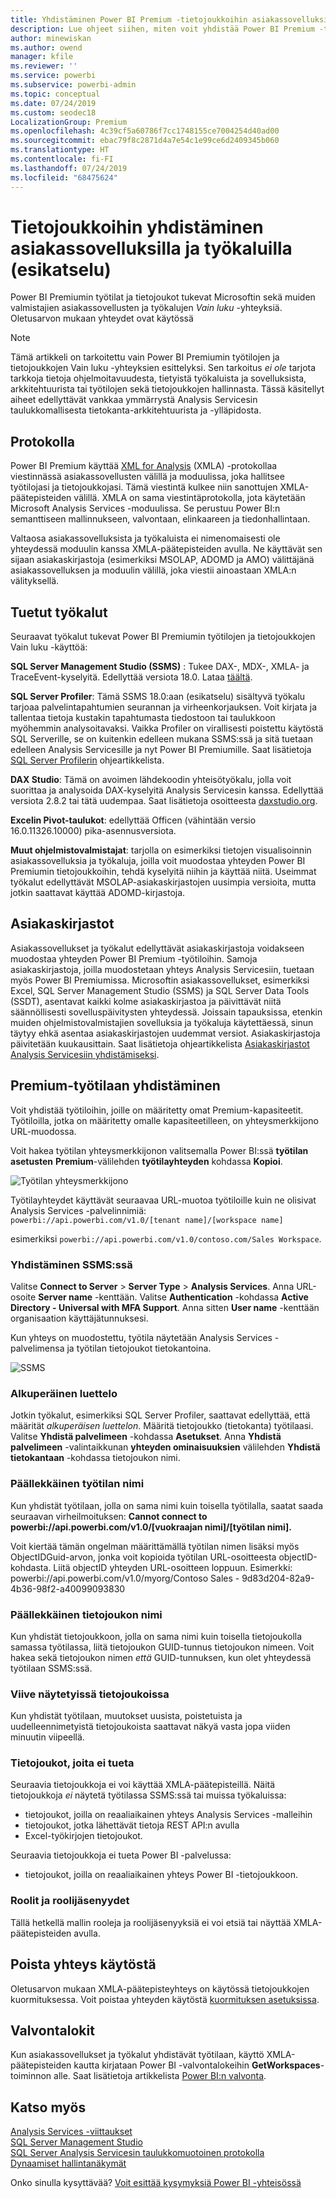 ```yaml
---
title: Yhdistäminen Power BI Premium -tietojoukkoihin asiakassovelluksilla ja työkalulla (esikatselu)
description: Lue ohjeet siihen, miten voit yhdistää Power BI Premium -tietojoukkoihin asiakassovelluksilla ja -työkaluilla.
author: minewiskan
ms.author: owend
manager: kfile
ms.reviewer: ''
ms.service: powerbi
ms.subservice: powerbi-admin
ms.topic: conceptual
ms.date: 07/24/2019
ms.custom: seodec18
LocalizationGroup: Premium
ms.openlocfilehash: 4c39cf5a60786f7cc1748155ce7004254d40ad00
ms.sourcegitcommit: ebac79f8c2871d4a7e54c1e99ce6d2409345b060
ms.translationtype: HT
ms.contentlocale: fi-FI
ms.lasthandoff: 07/24/2019
ms.locfileid: "68475624"
---
```

# <a name="connect-to-datasets-with-client-applications-and-tools-preview"></a>Tietojoukkoihin yhdistäminen asiakassovelluksilla ja työkaluilla (esikatselu)

Power BI Premiumin työtilat ja tietojoukot tukevat Microsoftin sekä muiden valmistajien asiakassovellusten ja työkalujen *Vain luku* -yhteyksiä. Oletusarvon mukaan yhteydet ovat käytössä

> [!NOTE]
> Tämä artikkeli on tarkoitettu vain Power BI Premiumin työtilojen ja tietojoukkojen Vain luku -yhteyksien esittelyksi. Sen tarkoitus *ei ole* tarjota tarkkoja tietoja ohjelmoitavuudesta, tietyistä työkaluista ja sovelluksista, arkkitehtuurista tai työtilojen sekä tietojoukkojen hallinnasta. Tässä käsitellyt aiheet edellyttävät vankkaa ymmärrystä Analysis Servicesin taulukkomallisesta tietokanta-arkkitehtuurista ja -ylläpidosta.

## <a name="protocol"></a>Protokolla

Power BI Premium käyttää [XML for Analysis](https://docs.microsoft.com/bi-reference/xmla/xml-for-analysis-xmla-reference) (XMLA) -protokollaa viestinnässä asiakassovellusten välillä ja moduulissa, joka hallitsee työtilojasi ja tietojoukkojasi. Tämä viestintä kulkee niin sanottujen XMLA-päätepisteiden välillä. XMLA on sama viestintäprotokolla, jota käytetään Microsoft Analysis Services -moduulissa. Se perustuu Power BI:n semanttiseen mallinnukseen, valvontaan, elinkaareen ja tiedonhallintaan. 

Valtaosa asiakassovelluksista ja työkaluista ei nimenomaisesti ole yhteydessä moduulin kanssa XMLA-päätepisteiden avulla. Ne käyttävät sen sijaan asiakaskirjastoja (esimerkiksi MSOLAP, ADOMD ja AMO) välittäjänä asiakassovelluksen ja moduulin välillä, joka viestii ainoastaan XMLA:n välityksellä.


## <a name="supported-tools"></a>Tuetut työkalut

Seuraavat työkalut tukevat Power BI Premiumin työtilojen ja tietojoukkojen Vain luku -käyttöä:

**SQL Server Management Studio (SSMS)** : Tukee DAX-, MDX-, XMLA- ja TraceEvent-kyselyitä. Edellyttää versiota 18.0. Lataa [täältä](https://docs.microsoft.com/sql/ssms/download-sql-server-management-studio-ssms). 

**SQL Server Profiler**: Tämä SSMS 18.0:aan (esikatselu) sisältyvä työkalu tarjoaa palvelintapahtumien seurannan ja virheenkorjauksen. Voit kirjata ja tallentaa tietoja kustakin tapahtumasta tiedostoon tai taulukkoon myöhemmin analysoitavaksi. Vaikka Profiler on virallisesti poistettu käytöstä SQL Serverille, se on kuitenkin edelleen mukana SSMS:ssä ja sitä tuetaan edelleen Analysis Servicesille ja nyt Power BI Premiumille. Saat lisätietoja [SQL Server Profilerin](https://docs.microsoft.com/sql/tools/sql-server-profiler/sql-server-profiler) ohjeartikkelista.

**DAX Studio**: Tämä on avoimen lähdekoodin yhteisötyökalu, jolla voit suorittaa ja analysoida DAX-kyselyitä Analysis Servicesin kanssa. Edellyttää versiota 2.8.2 tai tätä uudempaa. Saat lisätietoja osoitteesta [daxstudio.org](https://daxstudio.org/).

**Excelin Pivot-taulukot**: edellyttää Officen (vähintään versio 16.0.11326.10000) pika-asennusversiota.

**Muut ohjelmistovalmistajat**: tarjolla on esimerkiksi tietojen visualisoinnin asiakassovelluksia ja työkaluja, joilla voit muodostaa yhteyden Power BI Premiumin tietojoukkoihin, tehdä kyselyitä niihin ja käyttää niitä. Useimmat työkalut edellyttävät MSOLAP-asiakaskirjastojen uusimpia versioita, mutta jotkin saattavat käyttää ADOMD-kirjastoja.

## <a name="client-libraries"></a>Asiakaskirjastot

Asiakassovellukset ja työkalut edellyttävät asiakaskirjastoja voidakseen muodostaa yhteyden Power BI Premium -työtiloihin. Samoja asiakaskirjastoja, joilla muodostetaan yhteys Analysis Servicesiin, tuetaan myös Power BI Premiumissa. Microsoftin asiakassovellukset, esimerkiksi Excel, SQL Server Management Studio (SSMS) ja SQL Server Data Tools (SSDT), asentavat kaikki kolme asiakaskirjastoa ja päivittävät niitä säännöllisesti sovelluspäivitysten yhteydessä. Joissain tapauksissa, etenkin muiden ohjelmistovalmistajien sovelluksia ja työkaluja käytettäessä, sinun täytyy ehkä asentaa asiakaskirjastojen uudemmat versiot. Asiakaskirjastoja päivitetään kuukausittain. Saat lisätietoja ohjeartikkelista [Asiakaskirjastot Analysis Servicesiin yhdistämiseksi](https://docs.microsoft.com/azure/analysis-services/analysis-services-data-providers).

## <a name="connecting-to-a-premium-workspace"></a>Premium-työtilaan yhdistäminen

Voit yhdistää työtiloihin, joille on määritetty omat Premium-kapasiteetit. Työtiloilla, jotka on määritetty omalle kapasiteetilleen, on yhteysmerkkijono URL-muodossa. 

Voit hakea työtilan yhteysmerkkijonon valitsemalla Power BI:ssä **työtilan asetusten** **Premium**-välilehden **työtilayhteyden** kohdassa **Kopioi**.

![Työtilan yhteysmerkkijono](media/service-premium-connect-tools/connect-tools-workspace-connection.png)

Työtilayhteydet käyttävät seuraavaa URL-muotoa työtiloille kuin ne olisivat Analysis Services -palvelinnimiä:   
`powerbi://api.powerbi.com/v1.0/[tenant name]/[workspace name]` 

esimerkiksi `powerbi://api.powerbi.com/v1.0/contoso.com/Sales Workspace`.

### <a name="to-connect-in-ssms"></a>Yhdistäminen SSMS:ssä

Valitse **Connect to Server** > **Server Type** > **Analysis Services**. Anna URL-osoite **Server name** -kenttään. Valitse **Authentication** -kohdassa **Active Directory - Universal with MFA Support**. Anna sitten **User name** -kenttään organisaation käyttäjätunnuksesi. 

Kun yhteys on muodostettu, työtila näytetään Analysis Services -palvelimensa ja työtilan tietojoukot tietokantoina.  

![SSMS](media/service-premium-connect-tools/connect-tools-ssms.png)

### <a name="initial-catalog"></a>Alkuperäinen luettelo

Jotkin työkalut, esimerkiksi SQL Server Profiler, saattavat edellyttää, että määrität *alkuperäisen luettelon*. Määritä tietojoukko (tietokanta) työtilaasi. Valitse **Yhdistä palvelimeen** -kohdassa **Asetukset**. Anna **Yhdistä palvelimeen** -valintaikkunan **yhteyden ominaisuuksien** välilehden **Yhdistä tietokantaan** -kohdassa tietojoukon nimi.

### <a name="duplicate-workspace-name"></a>Päällekkäinen työtilan nimi

Kun yhdistät työtilaan, jolla on sama nimi kuin toisella työtilalla, saatat saada seuraavan virheilmoituksen: **Cannot connect to powerbi://api.powerbi.com/v1.0/[vuokraajan nimi]/[työtilan nimi].**

Voit kiertää tämän ongelman määrittämällä työtilan nimen lisäksi myös ObjectIDGuid-arvon, jonka voit kopioida työtilan URL-osoitteesta objectID-kohdasta. Liitä objectID yhteyden URL-osoitteen loppuun. Esimerkki: powerbi://api.powerbi.com/v1.0/myorg/Contoso Sales - 9d83d204-82a9-4b36-98f2-a40099093830

### <a name="duplicate-dataset-name"></a>Päällekkäinen tietojoukon nimi

Kun yhdistät tietojoukkoon, jolla on sama nimi kuin toisella tietojoukolla samassa työtilassa, liitä tietojoukon GUID-tunnus tietojoukon nimeen. Voit hakea sekä tietojoukon nimen *että* GUID-tunnuksen, kun olet yhteydessä työtilaan SSMS:ssä. 

### <a name="delay-in-datasets-shown"></a>Viive näytetyissä tietojoukoissa

Kun yhdistät työtilaan, muutokset uusista, poistetuista ja uudelleennimetyistä tietojoukoista saattavat näkyä vasta jopa viiden minuutin viipeellä. 

### <a name="unsupported-datasets"></a>Tietojoukot, joita ei tueta

Seuraavia tietojoukkoja ei voi käyttää XMLA-päätepisteillä. Näitä tietojoukkoja *ei* näytetä työtilassa SSMS:ssä tai muissa työkaluissa: 

- tietojoukot, joilla on reaaliaikainen yhteys Analysis Services -malleihin 
- tietojoukot, jotka lähettävät tietoja REST API:n avulla
- Excel-työkirjojen tietojoukot. 

Seuraavia tietojoukkoja ei tueta Power BI -palvelussa:   

- tietojoukot, joilla on reaaliaikainen yhteys Power BI -tietojoukkoon.

### <a name="roles-and-role-memberships"></a>Roolit ja roolijäsenyydet

Tällä hetkellä mallin rooleja ja roolijäsenyyksiä ei voi etsiä tai näyttää XMLA-päätepisteiden avulla.

## <a name="disable-connectivity"></a>Poista yhteys käytöstä

Oletusarvon mukaan XMLA-päätepisteyhteys on käytössä tietojoukkojen kuormituksessa. Voit poistaa yhteyden käytöstä [kuormituksen asetuksissa](service-admin-premium-workloads.md#workload-settings).

## <a name="audit-logs"></a>Valvontalokit 

Kun asiakassovellukset ja työkalut yhdistävät työtilaan, käyttö XMLA-päätepisteiden kautta kirjataan Power BI -valvontalokeihin **GetWorkspaces**-toiminnon alle. Saat lisätietoja artikkelista [Power BI:n valvonta](service-admin-auditing.md).

## <a name="see-also"></a>Katso myös

[Analysis Services -viittaukset](https://docs.microsoft.com/bi-reference/#pivot=home&panel=home-all)   
[SQL Server Management Studio](https://docs.microsoft.com/sql/ssms/sql-server-management-studio-ssms)   
[SQL Server Analysis Servicesin taulukkomuotoinen protokolla](https://docs.microsoft.com/openspecs/sql_server_protocols/ms-ssas-t/b98ed40e-c27a-4988-ab2d-c9c904fe13cf)   
[Dynaamiset hallintanäkymät](https://docs.microsoft.com/sql/analysis-services/instances/use-dynamic-management-views-dmvs-to-monitor-analysis-services)   


Onko sinulla kysyttävää? [Voit esittää kysymyksiä Power BI -yhteisössä](https://community.powerbi.com/)
